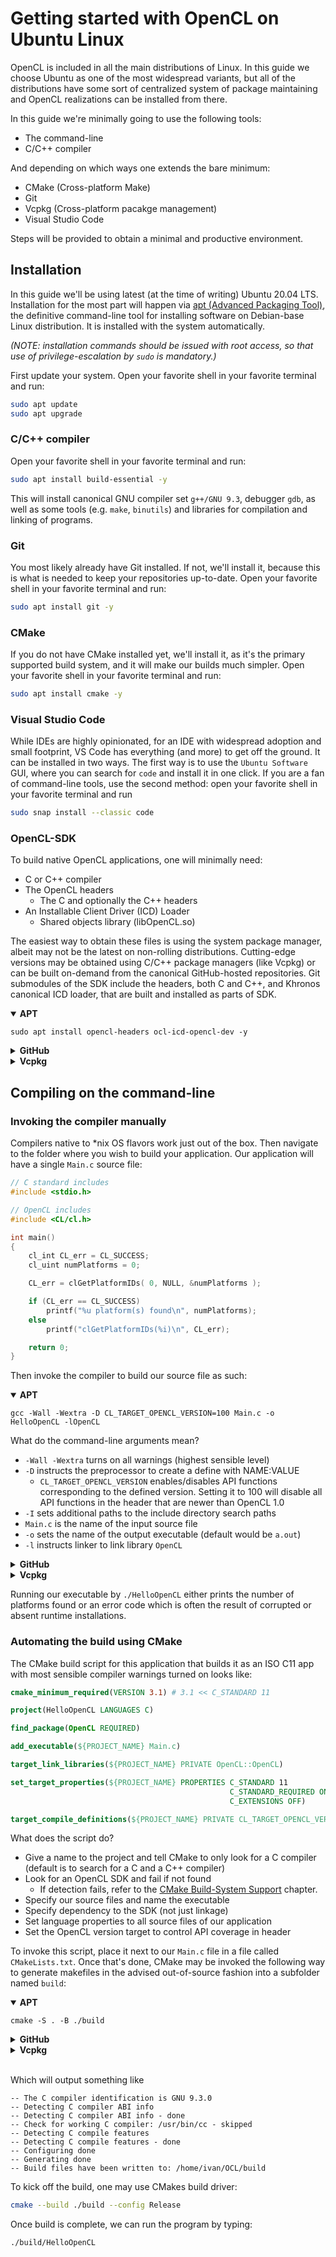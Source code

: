 # Getting started with OpenCL on Ubuntu Linux

OpenCL is included in all the main distributions of Linux. In this guide we choose Ubuntu as one of the most widespread variants, but all of the distributions have some sort of centralized system of package maintaining and OpenCL realizations can be installed from there.

In this guide we're minimally going to use the following tools:

- The command-line
- C/C++ compiler

And depending on which ways one extends the bare minimum:

- CMake (Cross-platform Make)
- Git
- Vcpkg (Cross-platform pacakge management)
- Visual Studio Code

Steps will be provided to obtain a minimal and productive environment.

## Installation

In this guide we'll be using latest (at the time of writing) Ubuntu 20.04 LTS. Installation for the most part will happen via [apt (Advanced Packaging Tool)](https://en.wikipedia.org/wiki/APT_(software)), the definitive command-line tool for installing software on Debian-base Linux distribution. It is installed with the system automatically.

_(NOTE: installation commands should be issued with root access, so that use of privilege-escalation by `sudo` is mandatory.)_

First update your system. Open your favorite shell in your favorite terminal and run:

``` bash
sudo apt update
sudo apt upgrade
```

### C/C++ compiler

Open your favorite shell in your favorite terminal and run:

``` bash
sudo apt install build-essential -y
```

This will install canonical GNU compiler set `g++/GNU 9.3`, debugger `gdb`, as well as some tools (e.g. `make`, `binutils`) and libraries for compilation and linking of programs.

### Git

You most likely already have Git installed. If not, we'll install it, because this is what is needed to keep your repositories up-to-date. Open your favorite shell in your favorite terminal and run:

``` bash
sudo apt install git -y
```

### CMake

If you do not have CMake installed yet, we'll install it, as it's the primary supported build system, and it will make our builds much simpler. Open your favorite shell in your favorite terminal and run:

``` bash
sudo apt install cmake -y
```

### Visual Studio Code

While IDEs are highly opinionated, for an IDE with widespread adoption and small footprint, VS Code has everything (and more) to get off the ground. It can be installed in two ways. The first way is to use the `Ubuntu Software` GUI, where you can search for `code` and install it in one click. If you are a fan of command-line tools, use the second method: open your favorite shell in your favorite terminal and run

``` bash
sudo snap install --classic code
```

### OpenCL-SDK

To build native OpenCL applications, one will minimally need:
- C or C++ compiler
- The OpenCL headers
  - The C and optionally the C++ headers
- An Installable Client Driver (ICD) Loader
  - Shared objects library (libOpenCL.so)

The easiest way to obtain these files is using the system package manager, albeit may not be the latest on non-rolling distributions. Cutting-edge versions may be obtained using C/C++ package managers (like Vcpkg) or can be built on-demand from the canonical GitHub-hosted repositories. Git submodules of the SDK include the headers, both C and C++, and Khronos canonical ICD loader, that are built and installed as parts of SDK.

<details open>
<summary>
<b>APT</b>
</summary>

```
sudo apt install opencl-headers ocl-icd-opencl-dev -y
```
</details>

<details>
<summary>
<b>GitHub</b>
</summary>

If you want to build an SDK from source, the recommended way is cloning the OpenCL-SDK repo. First you should install the dependencies of the SDK.

``` bash
sudo apt install libstb-dev libsfml-dev libglew-dev libglm-dev libtclap-dev ruby doxygen -y
git clone https://github.com/KhronosGroup/OpenCL-SDK.git --recursive
cmake -D CMAKE_INSTALL_PREFIX=./OpenCL-SDK/install -B ./OpenCL-SDK/build -S ./OpenCL-SDK
cmake --build OpenCL-SDK/build --config Release --target install
```
</details>

<details>
<summary>
<b>Vcpkg</b>
</summary>

UX for obtaining dependencies for C/C++ projects has improved dramatically in the past few years. This guide will make use of [Vcpkg](https://vcpkg.io/en/index.html), a community maintained repo of build scripts for a rapidly growing number of open-source libraries.

Navigate to the folder where you want to install Vcpkg and issue on the command-line (almost any shell):

``` bash
sudo apt install curl zip unzip tar -y
git clone https://github.com/microsoft/vcpkg.git
cd vcpkg
./bootstrap-vcpkg.sh
```

This should build the Vcpkg command-line utility that will take care of the all installations. The utility let's us discover the OpenCL SDK in its repository (beside other packages mentioning OpenCL).

``` bash
./vcpkg search opencl
...
opencl               2.2 (2017.07.... C/C++ headers and ICD loader (Installable Client Driver) for OpenCL
```

We can install it by running:

``` bash
./vcpkg install opencl
```

To build SDK you also need some dependencies. Install them by

``` bash
sudo apt install libudev-dev libx11-dev libxrandr-dev libgl-dev libxmu-dev libglu1-mesa-dev ruby doxygen -y
./vcpkg install sfml glm glew tclap
```

_(Note: if you are targeting 64-bit ARM, use `--triplet=arm64-linux` instead. For more information on triplets, refer to [Triplet Files](https://vcpkg.io/en/docs/users/triplets.html) in the Vcpkg docs.)_
</details>

## Compiling on the command-line

### Invoking the compiler manually

Compilers native to *nix OS flavors work just out of the box. Then navigate to the folder where you wish to build your application. Our application will have a single `Main.c` source file:

```c
// C standard includes
#include <stdio.h>

// OpenCL includes
#include <CL/cl.h>

int main()
{
    cl_int CL_err = CL_SUCCESS;
    cl_uint numPlatforms = 0;

    CL_err = clGetPlatformIDs( 0, NULL, &numPlatforms );

    if (CL_err == CL_SUCCESS)
        printf("%u platform(s) found\n", numPlatforms);
    else
        printf("clGetPlatformIDs(%i)\n", CL_err);

    return 0;
}
```

Then invoke the compiler to build our source file as such:

<details open>
<summary>
<b>APT</b>
</summary>

    gcc -Wall -Wextra -D CL_TARGET_OPENCL_VERSION=100 Main.c -o HelloOpenCL -lOpenCL

What do the command-line arguments mean?

- `-Wall -Wextra` turns on all warnings (highest sensible level)
- `-D` instructs the preprocessor to create a define with NAME:VALUE
  - `CL_TARGET_OPENCL_VERSION` enables/disables API functions corresponding to the defined version. Setting it to 100 will disable all API functions in the header that are newer than OpenCL 1.0
- `-I` sets additional paths to the include directory search paths
- `Main.c` is the name of the input source file
- `-o` sets the name of the output executable (default would be `a.out`)
- `-l` instructs linker to link library `OpenCL`

</details>

<details>
<summary>
<b>GitHub</b>
</summary>

      gcc -Wall -Wextra -D CL_TARGET_OPENCL_VERSION=100 -I <SDKROOT>/external/OpenCL-Headers/ Main.c -o HelloOpenCL -lOpenCL -L <SDKINSTALLROOT>/lib -Wl,-rpath=<SDKINSTALLROOT>/lib

What do the command-line arguments mean?

- `-Wall -Wextra` turns on all warnings (highest sensible level)
- `-D` instructs the preprocessor to create a define with NAME:VALUE
  - `CL_TARGET_OPENCL_VERSION` enables/disables API functions corresponding to the defined version. Setting it to 100 will disable all API functions in the header that are newer than OpenCL 1.0
- `-I` sets additional paths to the include directory search paths
- `Main.c` is the name of the input source file
- `-o` sets the name of the output executable (default would be `a.out`)
- `-l` instructs linker to link library `OpenCL`
- `-L` sets additional paths to the library directory search paths during linking
- `-Wl` sends the following options to the linker and
- `-rpath` sets hardcoded additional paths to the library directory search paths during execution of the binary

</details>

<details>
<summary>
<b>Vcpkg</b>
</summary>

    gcc -Wall -Wextra -D CL_TARGET_OPENCL_VERSION=100 -I <SDKROOT>/external/OpenCL-Headers/ Main.c -o HelloOpenCL -lOpenCL -L <VCPKGINSTALLROOT>/packages/opencl_x64-linux/lib -pthread -ldl

What do the command-line arguments mean?

- `-Wall -Wextra` turns on all warnings (highest sensible level)
- `-D` instructs the preprocessor to create a define with NAME:VALUE
  - `CL_TARGET_OPENCL_VERSION` enables/disables API functions corresponding to the defined version. Setting it to 100 will disable all API functions in the header that are newer than OpenCL 1.0
- `-I` sets additional paths to the include directory search paths
- `Main.c` is the name of the input source file
- `-o` sets the name of the output executable (default would be `a.out`)
- `-l` instructs linker to link library `OpenCL`
- `-L` sets additional paths to the library directory search paths during linking
- `-pthread` links with `phthread` library
- `-ldl` links with dynamic loader library

</details>

Running our executable by `./HelloOpenCL` either prints the number of platforms found or an error code which is often the result of corrupted or absent runtime installations.

### Automating the build using CMake

The CMake build script for this application that builds it as an ISO C11 app with most sensible compiler warnings turned on looks like:

``` cmake
cmake_minimum_required(VERSION 3.1) # 3.1 << C_STANDARD 11

project(HelloOpenCL LANGUAGES C)

find_package(OpenCL REQUIRED)

add_executable(${PROJECT_NAME} Main.c)

target_link_libraries(${PROJECT_NAME} PRIVATE OpenCL::OpenCL)

set_target_properties(${PROJECT_NAME} PROPERTIES C_STANDARD 11
                                                 C_STANDARD_REQUIRED ON
                                                 C_EXTENSIONS OFF)

target_compile_definitions(${PROJECT_NAME} PRIVATE CL_TARGET_OPENCL_VERSION=100)
```

What does the script do?
- Give a name to the project and tell CMake to only look for a C compiler (default is to search for a C and a C++ compiler)
- Look for an OpenCL SDK and fail if not found
  - If detection fails, refer to the [CMake Build-System Support](./cmake_build-system_support.md) chapter.
- Specify our source files and name the executable
- Specify dependency to the SDK (not just linkage)
- Set language properties to all source files of our application
- Set the OpenCL version target to control API coverage in header

To invoke this script, place it next to our `Main.c` file in a file called `CMakeLists.txt`. Once that's done, CMake may be invoked the following way to generate makefiles in the advised out-of-source fashion into a subfolder named `build`:

<details open>
<summary>
<b>APT</b>
</summary>

    cmake -S . -B ./build

</details>

<details>
<summary>
<b>GitHub</b>
</summary>

    cmake -S . -B ./build -D CMAKE_PREFIX_PATH=<SDKINSTALLROOT>

</details>

<details>
<summary>
<b>Vcpkg</b>
</summary>

    cmake -S . -B ./build -D CMAKE_TOOLCHAIN_FILE=<VCPKGROOT>/scripts/buildsystems/vcpkg.cmake

</details>

<br>

Which will output something like

```
-- The C compiler identification is GNU 9.3.0
-- Detecting C compiler ABI info
-- Detecting C compiler ABI info - done
-- Check for working C compiler: /usr/bin/cc - skipped
-- Detecting C compile features
-- Detecting C compile features - done
-- Configuring done
-- Generating done
-- Build files have been written to: /home/ivan/OCL/build
```

To kick off the build, one may use CMakes build driver:

``` bash
cmake --build ./build --config Release
```

Once build is complete, we can run the program by typing:

``` bash
./build/HelloOpenCL
```